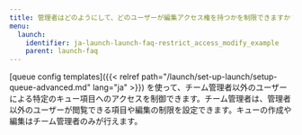 ```yaml
---
title: 管理者はどのようにして、どのユーザーが編集アクセス権を持つかを制限できますか？
menu:
  launch:
    identifier: ja-launch-launch-faq-restrict_access_modify_example
    parent: launch-faq
---
```


[queue config templates]({{< relref path="/launch/set-up-launch/setup-queue-advanced.md" lang="ja" >}}) を使って、チーム管理者以外のユーザーによる特定のキュー項目へのアクセスを制御できます。チーム管理者は、管理者以外のユーザーが閲覧できる項目や編集の制限を設定できます。キューの作成や編集はチーム管理者のみが行えます。